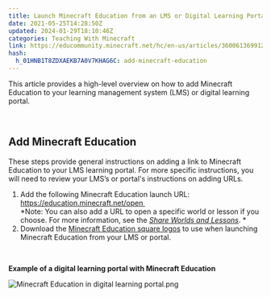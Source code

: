 ```yaml
---
title: Launch Minecraft Education from an LMS or Digital Learning Portal
date: 2021-05-25T14:28:50Z
updated: 2024-01-29T18:10:46Z
categories: Teaching With Minecraft
link: https://educommunity.minecraft.net/hc/en-us/articles/360061369912-Launch-Minecraft-Education-from-an-LMS-or-Digital-Learning-Portal
hash:
  h_01HNB1T8ZDXAEKB7A0V7KHAG6C: add-minecraft-education
---
```


This article provides a high-level overview on how to add Minecraft Education to your learning management system (LMS) or digital learning portal. 

 

## Add Minecraft Education 

These steps provide general instructions on adding a link to Minecraft Education to your LMS learning portal. For more specific instructions, you will need to review your LMS’s or portal's instructions on adding URLs. 

1.  Add the following Minecraft Education launch URL: [https://education.minecraft.net/open   
    ](https://education.minecraft.net/open)*Note: You can also add a URL to open a specific world or lesson if you choose. For more information, see the *[Share Worlds and Lessons](./Assign-or-Share-Worlds-and-Lessons.md)*. * 
2.  Download the [Minecraft Education square logos](https://aka.ms/MEEsquareLogos) to use when launching Minecraft Education from your LMS or portal. 

 

**Example of a digital learning portal with Minecraft Education**

![Minecraft Education in digital learning portal.png](https://educommunity.minecraft.net/hc/article_attachments/23251593044244)
